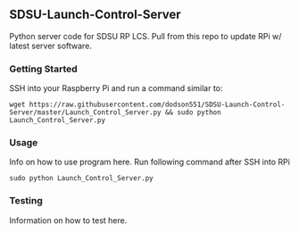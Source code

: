 ## SDSU-Launch-Control-Server

Python server code for SDSU RP LCS. Pull from this repo to update RPi w/ latest server software.

### Getting Started

SSH into your Raspberry Pi and run a command similar to:
```
wget https://raw.githubusercontent.com/dodson551/SDSU-Launch-Control-Server/master/Launch_Control_Server.py && sudo python Launch_Control_Server.py
```

### Usage

Info on how to use program here. Run following command after SSH into RPi
```
sudo python Launch_Control_Server.py
```

### Testing

Information on how to test here.

[Galactic Aztec Data Acquisition]: https://github.com/twyatt/galactic-aztec-data-acquisition
